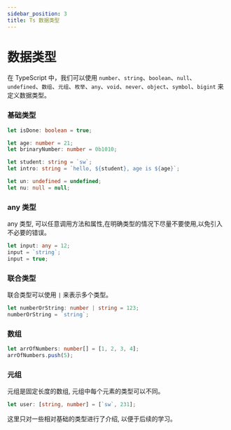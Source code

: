 ```yaml
---
sidebar_position: 3
title: Ts 数据类型
---
```


# 数据类型

在 TypeScript 中，我们可以使用 `number`、`string`、`boolean`、`null`、`undefined`、`数组`、`元组`、`枚举`、`any`、`void`、`never`、`object`、`symbol`、`bigint` 来定义数据类型。

### 基础类型

```ts
let isDone: boolean = true;

let age: number = 21;
let brinaryNumber: number = 0b1010;

let student: string = `sw`;
let intro: string = `hello, ${student}, age is ${age}`;

let un: undefined = undefined;
let nu: null = null;
```

### any 类型

any 类型, 可以任意调用方法和属性,在明确类型的情况下尽量不要使用,以免引入不必要的错误。

```ts
let input: any = 12;
input = `string`;
input = true;
```

### 联合类型

联合类型可以使用 `|` 来表示多个类型。

```ts
let numberOrString: number | string = 123;
numberOrString = `string`;
```

### 数组

```ts
let arrOfNumbers: number[] = [1, 2, 3, 4];
arrOfNumbers.push(5);
```

### 元组

元组是固定长度的数组, 元组中每个元素的类型可以不同。

```ts
let user: [string, number] = [`sw`, 231];
```

这里只对一些相对基础的类型进行了介绍, 以便于后续的学习。
